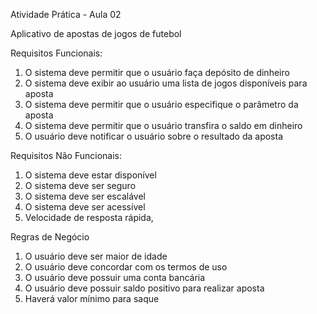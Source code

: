 Atividade Prática \- Aula 02

Aplicativo de apostas de jogos de futebol

Requisitos Funcionais:

1) O sistema deve permitir que o usuário faça depósito de dinheiro  
2) O sistema deve exibir ao usuário uma lista de jogos disponíveis para aposta  
3) O sistema deve permitir que o usuário especifique o parâmetro da aposta  
4) O sistema deve permitir que o usuário transfira o saldo em dinheiro  
5) O usuário deve notificar o usuário sobre o resultado da aposta

Requisitos Não Funcionais:

1) O sistema deve estar disponível   
2) O sistema deve ser seguro  
3) O sistema deve ser escalável  
4) O sistema deve ser acessível  
5) Velocidade de resposta rápida,

Regras de Negócio

1) O usuário deve ser maior de idade  
2) O usuário deve concordar com os termos de uso  
3) O usuário deve possuir uma conta bancária   
4) O usuário deve possuir saldo positivo para realizar aposta  
5) Haverá valor mínimo para saque